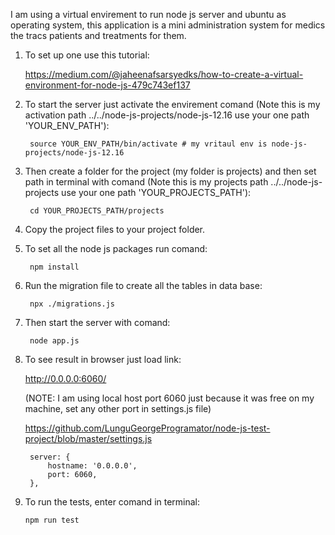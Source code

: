 I am using a virtual envirement to run node js server and ubuntu as operating system, this application is a mini administration system for medics the tracs patients and treatments for them.

1. To set up one use this tutorial:
    
    https://medium.com/@jaheenafsarsyedks/how-to-create-a-virtual-environment-for-node-js-479c743ef137

2. To start the server just activate the envirement comand (Note this is my activation path ../../node-js-projects/node-js-12.16 use your one path 'YOUR_ENV_PATH'):

        source YOUR_ENV_PATH/bin/activate # my vritaul env is node-js-projects/node-js-12.16
    
3. Then create a folder for the project (my folder is projects) and then set path in terminal with comand (Note this is my projects path ../../node-js-projects use your one path 'YOUR_PROJECTS_PATH'):

        cd YOUR_PROJECTS_PATH/projects   
        
4. Copy the project files to your project folder.

5. To set all the node js packages run comand:

        npm install
6. Run the migration file to create all the tables in data base:

        npx ./migrations.js
   
7. Then start the server with comand:

        node app.js
      
8. To see result in browser just load link:

     http://0.0.0.0:6060/

    (NOTE: I am using local host port 6060 just because it was free on my machine, set any other port in settings.js file)

    https://github.com/LunguGeorgeProgramator/node-js-test-project/blob/master/settings.js
    
        server: {
            hostname: '0.0.0.0',
            port: 6060,
        },
    
  9. To run the tests, enter comand in terminal:

         npm run test
  
  
    
      
  
  
